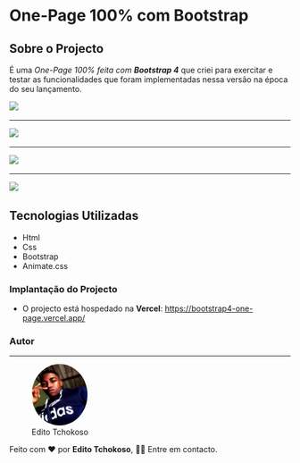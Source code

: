 # One-Page 100% com Bootstrap

## Sobre o Projecto
É uma *One-Page 100% feita com **Bootstrap 4*** que criei para exercitar e testar as funcionalidades que foram implementadas nessa versão na época do seu lançamento.

<img src='./assets/Captura de Ecrã (283).png'>

***

<img src='./assets/Captura de Ecrã (280).png'>

***

<img src='./assets/Captura de Ecrã (281).png'>

***

<img src='./assets/Captura de Ecrã (282).png'>


## Tecnologias Utilizadas
- Html
- Css
- Bootstrap
- Animate.css

### Implantação do Projecto
- O projecto está hospedado na **Vercel**: https://bootstrap4-one-page.vercel.app/

### Autor
***

<figure>
    <img src='./assets/Editoh13.jpg' style='border-radius: 50%' width='100' height='110'>
    <figcaption>Edito Tchokoso</figcaption>
</figure>

Feito com ❤ por **Edito Tchokoso**, 👋🏽 Entre em contacto.
